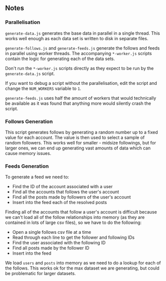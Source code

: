 ## Notes

### Parallelisation

`generate-data.js` generates the base data in parallel in a single thread. This
works well enough as each data set is written to disk in separate files.

`generate-follows.js` and `generate-feeds.js` generate the follows and feeds in
parallel using worker threads. The accompanying `*-worker.js` scripts contain
the logic for generating each of the data sets.

Don't run the `*-worker.js` scripts directly as they expect to be run by the
`generate-data.js` script.

If you want to debug a script without the parallelisation, edit the script and
change the `NUM_WORKERS` variable to `1`.

`generate-feeds.js` uses half the amount of workers that would technically be
available as it was found that anything more would silently crash the script.

### Follows Generation

This script generates follows by generating a random number up to a fixed value
for each account. The value is then used to select a sample of random followers.
This works well for smaller - midsize followings, but for larger ones, we can
end up generating vast amounts of data which can cause memory issues.

### Feeds Generation

To generate a feed we need to:

- Find the ID of the account associated with a user
- Find all the accounts that follows the user's account
- Find all the posts made by followers of the user's account
- Insert into the feed each of the resolved posts

Finding all of the accounts that follow a user's account is difficult because
we can't load all of the follow relationships into memory (as they are contained
in lots of large csv files), so we have to do the following:

- Open a single follows csv file at a time
- Read through each line to get the follower and following IDs
- Find the user associated with the following ID
- Find all posts made by the follower ID
- Insert into the feed

We load `users` and `posts` into memory as we need to do a lookup for each of
the follows. This works ok for the max dataset we are generating, but could be
problematic for larger datasets.
